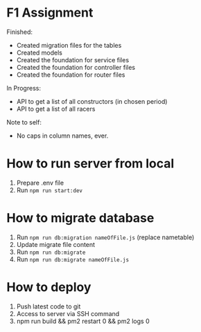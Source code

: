 # F1 Assignment

Finished:
- Created migration files for the tables
- Created models
- Created the foundation for service files
- Created the foundation for controller files
- Created the foundation for router files

In Progress:
- API to get a list of all constructors (in chosen period)
- API to get a list of all racers

Note to self:
- No caps in column names, ever.

# How to run server from local

1. Prepare .env file
2. Run `npm run start:dev`

# How to migrate database

1. Run `npm run db:migration nameOfFile.js` (replace nametable)
2. Update migrate file content
3. Run `npm run db:migrate`
4. Run `npm run db:migrate nameOfFile.js`

# How to deploy

1.  Push latest code to git
2.  Access to server via SSH command
3.  npm run build && pm2 restart 0 && pm2 logs 0
